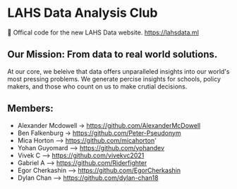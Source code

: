 # LAHS Data Analysis Club
:gem: Offical code for the new LAHS Data website. https://lahsdata.ml

## Our Mission: From data to real world solutions.
At our core, we beleive that data offers unparalleled insights into our world's most pressing problems. We generate percise insights for schools, policy makers, and those who count on us to make crutial decisions.

## Members:
- Alexander Mcdowell → https://github.com/AlexanderMcDowell
- Ben Falkenburg → https://github.com/Peter-Pseudonym
- Mica Horton --> https://github.com/micahorton'
- Yohan Guyomard --> https://github.com/yohandev
- Vivek C --> https://github.com/vivekvc2021
- Gabriel A --> https://github.com/Riderfighter
- Egor Cherkashin --> https://github.com/EgorCherkashin
- Dylan Chan --> https://github.com/dylan-chan18
